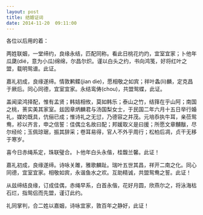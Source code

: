 ```yaml
---
layout: post
title: 结婚证词
date: 2014-11-20  09:11:00
---
```


<p>
各位以后用的着：

两姓联姻，一堂缔约，良缘永结，匹配同称。看此日桃花灼灼，宜室宜家；卜他年瓜瓞(dié，意为小瓜)绵绵，尔昌尔炽。谨以白头之约，书向鸿笺，好将红叶之盟，载明鸳谱。此证。

<!--more-->
嘉礼初成，良缘遂缔。情敦鹣鲽(jian
die)，愿相敬之如宾；祥叶螽(li)麟，定克昌于厥后。同心同德，宜室宜家。永结鸾俦(chou)，共盟鸳蝶，此证。 

盖闻梁鸿择配，惟有孟贤；韩姞相攸，莫如韩乐；泰山之竹，结箨在乎山阿；南国之桃，蒉实美其家室。兹因章炳麟君与汤国梨女士，于民国二年六月十五日举行婚礼，媒妁既具，伉俪已成；惟诗礼之无愆，乃德容之并茂。元培忝执牛耳，亲莅鸳鸯，袗以齐言，申之信誓：佳偶立名故曰配；邦媛取义是曰援；所愿文章黼黻，尽尔经纶；玉佩琼琚，振其辞采；卷耳易得，官人不外乎周行；松柏后凋，贞干无移于寒岁。

喜今日赤绳系定，珠联璧合。卜他年白头永偕，桂馥兰馨。此证！

嘉礼初成，良缘遂缔。诗咏关雎，雅歌麟趾。瑞叶五世其昌，祥开二南之化。同心同德，宜室宜家。相敬如宾，永谐鱼水之欢。互助精诚，共盟鸳鸯之誓。此证！

从兹缔结良缘，订成佳偶，赤绳早系，白首永偕，花好月圆，欣燕尔之，将泳海枯石烂，指鸳侣而先盟，谨订此约。

礼同掌判，合二姓以嘉姻，诗咏宜家，敦百年之静好，此证！

</p>
